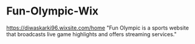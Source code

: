 # Fun-Olympic-Wix
https://diwaskarki96.wixsite.com/home
"Fun Olympic is a sports website that broadcasts live game highlights and offers streaming services."
